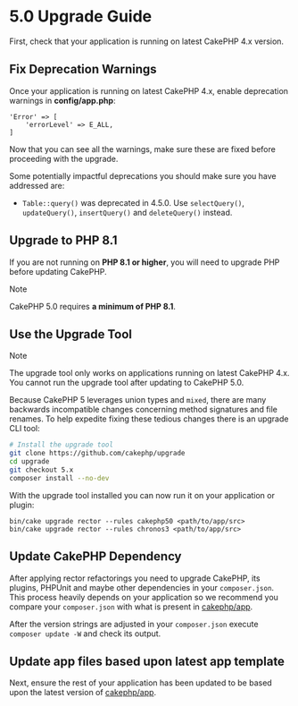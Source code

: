 # 5.0 Upgrade Guide

First, check that your application is running on latest CakePHP 4.x version.

## Fix Deprecation Warnings

Once your application is running on latest CakePHP 4.x, enable deprecation warnings in **config/app.php**:

    'Error' => [
        'errorLevel' => E_ALL,
    ]

Now that you can see all the warnings, make sure these are fixed before proceeding with the upgrade.

Some potentially impactful deprecations you should make sure you have addressed
are:

- `Table::query()` was deprecated in 4.5.0. Use `selectQuery()`,
  `updateQuery()`, `insertQuery()` and `deleteQuery()` instead.

## Upgrade to PHP 8.1

If you are not running on **PHP 8.1 or higher**, you will need to upgrade PHP before updating CakePHP.

> [!NOTE]
> CakePHP 5.0 requires **a minimum of PHP 8.1**.

## Use the Upgrade Tool

> [!NOTE]
> The upgrade tool only works on applications running on latest CakePHP 4.x. You cannot run the upgrade tool after updating to CakePHP 5.0.

Because CakePHP 5 leverages union types and `mixed`, there are many
backwards incompatible changes concerning method signatures and file renames.
To help expedite fixing these tedious changes there is an upgrade CLI tool:

``` bash
# Install the upgrade tool
git clone https://github.com/cakephp/upgrade
cd upgrade
git checkout 5.x
composer install --no-dev
```

With the upgrade tool installed you can now run it on your application or
plugin:

    bin/cake upgrade rector --rules cakephp50 <path/to/app/src>
    bin/cake upgrade rector --rules chronos3 <path/to/app/src>

## Update CakePHP Dependency

After applying rector refactorings you need to upgrade CakePHP, its plugins, PHPUnit
and maybe other dependencies in your `composer.json`.
This process heavily depends on your application so we recommend you compare your
`composer.json` with what is present in [cakephp/app](https://github.com/cakephp/app/blob/5.x/composer.json).

After the version strings are adjusted in your `composer.json` execute
`composer update -W` and check its output.

## Update app files based upon latest app template

Next, ensure the rest of your application has been updated to be based upon the
latest version of [cakephp/app](https://github.com/cakephp/app/blob/5.x/).

